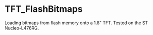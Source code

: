 # TFT_FlashBitmaps
Loading bitmaps from flash memory onto a 1.8" TFT. Tested on the ST Nucleo-L476RG.

